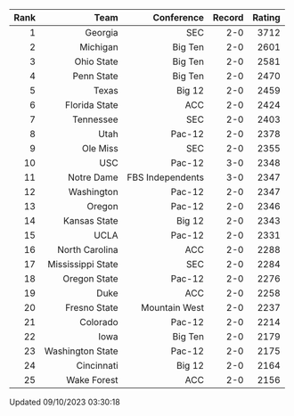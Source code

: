 | Rank  | Team                 | Conference           | Record   | Rating |
| ---:  | ---:                 | ---:                 | ---:     | ---:   |
| 1     | Georgia              | SEC                  | 2-0      | 3712   |
| 2     | Michigan             | Big Ten              | 2-0      | 2601   |
| 3     | Ohio State           | Big Ten              | 2-0      | 2581   |
| 4     | Penn State           | Big Ten              | 2-0      | 2470   |
| 5     | Texas                | Big 12               | 2-0      | 2459   |
| 6     | Florida State        | ACC                  | 2-0      | 2424   |
| 7     | Tennessee            | SEC                  | 2-0      | 2403   |
| 8     | Utah                 | Pac-12               | 2-0      | 2378   |
| 9     | Ole Miss             | SEC                  | 2-0      | 2355   |
| 10    | USC                  | Pac-12               | 3-0      | 2348   |
| 11    | Notre Dame           | FBS Independents     | 3-0      | 2347   |
| 12    | Washington           | Pac-12               | 2-0      | 2347   |
| 13    | Oregon               | Pac-12               | 2-0      | 2346   |
| 14    | Kansas State         | Big 12               | 2-0      | 2343   |
| 15    | UCLA                 | Pac-12               | 2-0      | 2331   |
| 16    | North Carolina       | ACC                  | 2-0      | 2288   |
| 17    | Mississippi State    | SEC                  | 2-0      | 2284   |
| 18    | Oregon State         | Pac-12               | 2-0      | 2276   |
| 19    | Duke                 | ACC                  | 2-0      | 2258   |
| 20    | Fresno State         | Mountain West        | 2-0      | 2237   |
| 21    | Colorado             | Pac-12               | 2-0      | 2214   |
| 22    | Iowa                 | Big Ten              | 2-0      | 2179   |
| 23    | Washington State     | Pac-12               | 2-0      | 2175   |
| 24    | Cincinnati           | Big 12               | 2-0      | 2164   |
| 25    | Wake Forest          | ACC                  | 2-0      | 2156   |

Updated 09/10/2023 03:30:18
